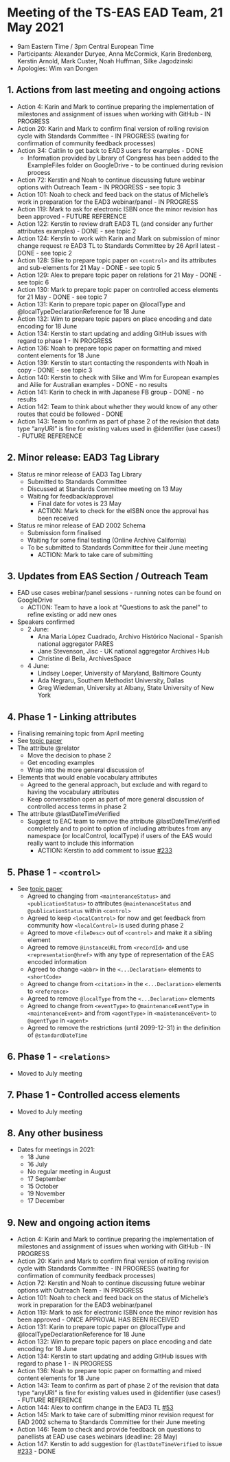 # Meeting of the TS-EAS EAD Team, 21 May 2021
- 9am Eastern Time / 3pm Central European Time
- Participants: Alexander Duryee, Anna McCormick, Karin Bredenberg, Kerstin Arnold, Mark Custer, Noah Huffman, Silke Jagodzinski 
- Apologies: Wim van Dongen 

## 1. Actions from last meeting and ongoing actions
- Action 4: Karin and Mark to continue preparing the implementation of milestones and assignment of issues when working with GitHub - IN PROGRESS
- Action 20: Karin and Mark to confirm final version of rolling revision cycle with Standards Committee - IN PROGRESS (waiting for confirmation of community feedback processes)
- Action 34: Caitlin to get back to EAD3 users for examples - DONE
  - Information provided by Library of Congress has been added to the ExampleFiles folder on GoogleDrive - to be continued during revision process
- Action 72: Kerstin and Noah to continue discussing future webinar options with Outreach Team - IN PROGRESS - see topic 3
- Action 101: Noah to check and feed back on the status of Michelle’s work in preparation for the EAD3 webinar/panel - IN PROGRESS
- Action 119: Mark to ask for electronic ISBN once the minor revision has been approved - FUTURE REFERENCE
- Action 122: Kerstin to review draft EAD3 TL (and consider any further attributes examples) - DONE - see topic 2
- Action 124: Kerstin to work with Karin and Mark on submission of minor change request re EAD3 TL to Standards Committee by 26 April latest - DONE - see topic 2
- Action 128: Silke to prepare topic paper on `<control>` and its attributes and sub-elements for 21 May - DONE - see topic 5
- Action 129: Alex to prepare topic paper on relations for 21 May - DONE - see topic 6
- Action 130: Mark to prepare topic paper on controlled access elements for 21 May - DONE - see topic 7
- Action 131: Karin to prepare topic paper on @localType and @localTypeDeclarationReference for 18 June
- Action 132: Wim to prepare topic papers on place encoding and date encoding for 18 June
- Action 134: Kerstin to start updating and adding GitHub issues with regard to phase 1 - IN PROGRESS
- Action 136: Noah to prepare topic paper on formatting and mixed content elements for 18 June
- Action 139: Kerstin to start contacting the respondents with Noah in copy - DONE - see topic 3
- Action 140: Kerstin to check with Silke and Wim for European examples and Ailie for Australian examples - DONE - no results
- Action 141: Karin to check in with Japanese FB group - DONE - no results
- Action 142: Team to think about whether they would know of any other routes that could be followed - DONE
- Action 143: Team to confirm as part of phase 2 of the revision that data type “anyURI” is fine for existing values used in @identifier (use cases!) - FUTURE REFERENCE
 
## 2. Minor release: EAD3 Tag Library
- Status re minor release of EAD3 Tag Library
  - Submitted to Standards Committee
  - Discussed at Standards Committee meeting on 13 May
  - Waiting for feedback/approval
    - Final date for votes is 23 May
    - ACTION: Mark to check for the eISBN once the approval has been received
- Status re minor release of EAD 2002 Schema
  - Submission form finalised
  - Waiting for some final testing (Online Archive California)
  - To be submitted to Standards Committee for their June meeting
    - ACTION: Mark to take care of submitting

## 3. Updates from EAS Section / Outreach Team
- EAD use cases webinar/panel sessions - running notes can be found on GoogleDrive
  - ACTION: Team to have a look at “Questions to ask the panel” to refine existing or add new ones
- Speakers confirmed
  - 2 June:
    - Ana Maria López Cuadrado, Archivo Histórico Nacional - Spanish  national aggregator PARES
    - Jane Stevenson, Jisc - UK national aggregator Archives Hub
    - Christine di Bella, ArchivesSpace
  - 4 June:
    - Lindsey Loeper, University of Maryland, Baltimore County
    - Ada Negraru, Southern Methodist University, Dallas
    - Greg Wiedeman, University at Albany, State University of New York

## 4. Phase 1 - Linking attributes
- Finalising remaining topic from April meeting
- See [topic paper](https://github.com/SAA-SDT/TS-EAS-subteam-notes/blob/master/ead-subteam/working-documents/20210416_Topic_LinkingAttributes.pdf)
- The attribute @relator
  - Move the decision to phase 2
  - Get encoding examples 
  - Wrap into the more general discussion of <relations>
- Elements that would enable vocabulary attributes
  - Agreed to the general approach, but exclude <part> and <term> with regard to having the vocabulary attributes
  - Keep conversation open as part of more general discussion of controlled access terms in phase 2
- The attribute @lastDateTimeVerified
  - Suggest to EAC team to remove the attribute @lastDateTimeVerified completely and to point to option of including attributes from any namespace (or localControl, localType) if users of the EAS would really want to include this information
    - ACTION: Kerstin to add comment to issue [#233](https://github.com/SAA-SDT/eac-cpf-schema/issues/233)

## 5. Phase 1 - `<control>`
- See [topic paper](https://github.com/SAA-SDT/TS-EAS-subteam-notes/blob/master/ead-subteam/working-documents/20210521_Topic_Control.pdf)
  - Agreed to changing from `<maintenanceStatus>` and `<publicationStatus>` to attributes `@maintenanceStatus` and `@publicationStatus` within `<control>`
  - Agreed to keep `<localControl>` for now and get feedback from community how `<localControl>` is used during phase 2
  - Agreed to move `<fileDesc>` out of `<control>` and make it a sibling element
  - Agreed to remove `@instanceURL` from `<recordId>` and use `<representation@href>` with any type of representation of the EAS encoded information
  - Agreed to change `<abbr>` in the `<...Declaration>` elements to `<shortCode>`
  - Agreed to change from `<citation>` in the `<...Declaration>` elements to `<reference>`
  - Agreed to remove `@localType` from the `<...Declaration>` elements
  - Agreed to change from `<eventType>` to `@maintenanceEventType` in `<maintenanceEvent>` and from `<agentType>` in `<maintenanceEvent>` to `@agentType` in `<agent>`
  - Agreed to remove the restrictions (until 2099-12-31) in the definition of `@standardDateTime`

## 6. Phase 1 - `<relations>`
- Moved to July meeting

## 7. Phase 1 - Controlled access elements
- Moved to July meeting

## 8. Any other business
- Dates for meetings in 2021:
  - 18 June
  - 16 July
  - No regular meeting in August
  - 17 September
  - 15 October
  - 19 November
  - 17 December

## 9. New and ongoing action items
- Action 4: Karin and Mark to continue preparing the implementation of milestones and assignment of issues when working with GitHub - IN PROGRESS
- Action 20: Karin and Mark to confirm final version of rolling revision cycle with Standards Committee - IN PROGRESS (waiting for confirmation of community feedback processes)
- Action 72: Kerstin and Noah to continue discussing future webinar options with Outreach Team - IN PROGRESS
- Action 101: Noah to check and feed back on the status of Michelle’s work in preparation for the EAD3 webinar/panel
- Action 119: Mark to ask for electronic ISBN once the minor revision has been approved - ONCE APPROVAL HAS BEEN RECEIVED
- Action 131: Karin to prepare topic paper on @localType and @localTypeDeclarationReference for 18 June
- Action 132: Wim to prepare topic papers on place encoding and date encoding for 18 June
- Action 134: Kerstin to start updating and adding GitHub issues with regard to phase 1 - IN PROGRESS
- Action 136: Noah to prepare topic paper on formatting and mixed content elements for 18 June
- Action 143: Team to confirm as part of phase 2 of the revision that data type “anyURI” is fine for existing values used in @identifier (use cases!) - FUTURE REFERENCE
- Action 144: Alex to confirm change in the EAD3 TL [#53](https://github.com/SAA-SDT/EAS-TagLibraries/issues/53)
- Action 145: Mark to take care of submitting minor revision request for EAD 2002 schema to Standards Committee for their June meeting
- Action 146: Team to check and provide feedback on questions to panellists at EAD use cases webinars (deadline: 28 May)
- Action 147: Kerstin to add suggestion for `@lastDateTimeVerified` to issue [#233](https://github.com/SAA-SDT/eac-cpf-schema/issues/233) - DONE
